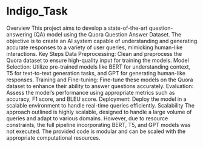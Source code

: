 # Indigo_Task
Overview
This project aims to develop a state-of-the-art question-answering (QA) model using the Quora Question Answer Dataset. The objective is to create an AI system capable of understanding and generating accurate responses to a variety of user queries, mimicking human-like interactions.
Key Steps
Data Preprocessing: Clean and preprocess the Quora dataset to ensure high-quality input for training the models.
Model Selection: Utilize pre-trained models like BERT for understanding context, T5 for text-to-text generation tasks, and GPT for generating human-like responses.
Training and Fine-tuning: Fine-tune these models on the Quora dataset to enhance their ability to answer questions accurately.
Evaluation: Assess the model’s performance using appropriate metrics such as accuracy, F1 score, and BLEU score.
Deployment: Deploy the model in a scalable environment to handle real-time queries efficiently.
Scalability
The approach outlined is highly scalable, designed to handle a large volume of queries and adapt to various domains. However, due to resource constraints, the full pipeline incorporating BERT, T5, and GPT models was not executed. The provided code is modular and can be scaled with the appropriate computational resources.
